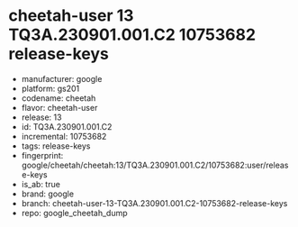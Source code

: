 # cheetah-user 13 TQ3A.230901.001.C2 10753682 release-keys
- manufacturer: google
- platform: gs201
- codename: cheetah
- flavor: cheetah-user
- release: 13
- id: TQ3A.230901.001.C2
- incremental: 10753682
- tags: release-keys
- fingerprint: google/cheetah/cheetah:13/TQ3A.230901.001.C2/10753682:user/release-keys
- is_ab: true
- brand: google
- branch: cheetah-user-13-TQ3A.230901.001.C2-10753682-release-keys
- repo: google_cheetah_dump
